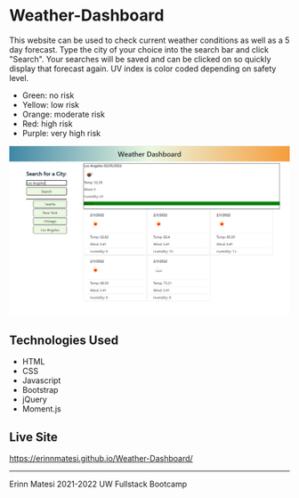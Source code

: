 # Weather-Dashboard
This website can be used to check current weather conditions as well as a 5 day forecast. Type the city of your choice into the search bar and click "Search". 
Your searches will be saved and can be clicked on so quickly display that forecast again.
UV index is color coded depending on safety level. 
- Green: no risk
- Yellow: low risk
- Orange: moderate risk
- Red: high risk
- Purple: very high risk

![screenshot of webpage](./assets/Images/Capture.png)

## Technologies Used
- HTML
- CSS
- Javascript
- Bootstrap
- jQuery
- Moment.js

## Live Site
https://erinnmatesi.github.io/Weather-Dashboard/

---
Erinn Matesi 2021-2022 UW Fullstack Bootcamp